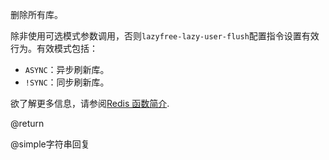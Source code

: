 删除所有库。

除非使用可选模式参数调用，否则`lazyfree-lazy-user-flush`配置指令设置有效行为。有效模式包括：

*   `ASYNC`：异步刷新库。
*   `!SYNC`：同步刷新库。

欲了解更多信息，请参阅[Redis 函数简介](/topics/functions-intro).

@return

@simple字符串回复
